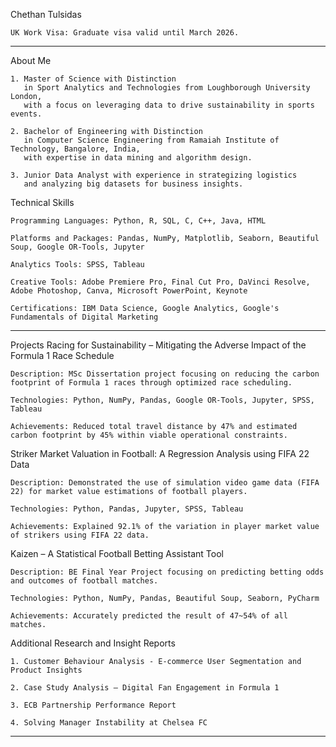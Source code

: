 Chethan Tulsidas

    UK Work Visa: Graduate visa valid until March 2026.

----------------------------

About Me

    1. Master of Science with Distinction
       in Sport Analytics and Technologies from Loughborough University London,
       with a focus on leveraging data to drive sustainability in sports events.

    2. Bachelor of Engineering with Distinction
       in Computer Science Engineering from Ramaiah Institute of Technology, Bangalore, India,
       with expertise in data mining and algorithm design.

    3. Junior Data Analyst with experience in strategizing logistics
       and analyzing big datasets for business insights.

Technical Skills

    Programming Languages: Python, R, SQL, C, C++, Java, HTML

    Platforms and Packages: Pandas, NumPy, Matplotlib, Seaborn, Beautiful Soup, Google OR-Tools, Jupyter

    Analytics Tools: SPSS, Tableau

    Creative Tools: Adobe Premiere Pro, Final Cut Pro, DaVinci Resolve, Adobe Photoshop, Canva, Microsoft PowerPoint, Keynote

    Certifications: IBM Data Science, Google Analytics, Google's Fundamentals of Digital Marketing

----------------------------

Projects
Racing for Sustainability – Mitigating the Adverse Impact of the Formula 1 Race Schedule

    Description: MSc Dissertation project focusing on reducing the carbon footprint of Formula 1 races through optimized race scheduling.

    Technologies: Python, NumPy, Pandas, Google OR-Tools, Jupyter, SPSS, Tableau

    Achievements: Reduced total travel distance by 47% and estimated carbon footprint by 45% within viable operational constraints.

Striker Market Valuation in Football: A Regression Analysis using FIFA 22 Data

    Description: Demonstrated the use of simulation video game data (FIFA 22) for market value estimations of football players.

    Technologies: Python, Pandas, Jupyter, SPSS, Tableau

    Achievements: Explained 92.1% of the variation in player market value of strikers using FIFA 22 data.

Kaizen – A Statistical Football Betting Assistant Tool

    Description: BE Final Year Project focusing on predicting betting odds and outcomes of football matches.

    Technologies: Python, NumPy, Pandas, Beautiful Soup, Seaborn, PyCharm

    Achievements: Accurately predicted the result of 47~54% of all matches.

Additional Research and Insight Reports

    1. Customer Behaviour Analysis - E-commerce User Segmentation and Product Insights
    
    2. Case Study Analysis – Digital Fan Engagement in Formula 1
    
    3. ECB Partnership Performance Report
    
    4. Solving Manager Instability at Chelsea FC

----------------------------
